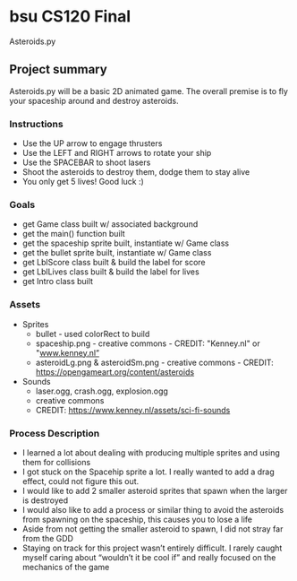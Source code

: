 # bsu CS120 Final

Asteroids.py

## Project summary

Asteroids.py will be a basic 2D animated game. The overall premise is to fly your spaceship around and destroy asteroids.

### Instructions
* Use the UP arrow to engage thrusters
* Use the LEFT and RIGHT arrows to rotate your ship
* Use the SPACEBAR to shoot lasers
* Shoot the asteroids to destroy them, dodge them to stay alive
* You only get 5 lives! Good luck :)

### Goals
* get Game class built w/ associated background
* get the main() function built
* get the spaceship sprite built, instantiate w/ Game class
* get the bullet sprite built, instantiate w/ Game class
* get LblScore class built & build the label for score
* get LblLives class built & build the label for lives
* get Intro class built

### Assets

* Sprites
	* bullet - used colorRect to build
	* spaceship.png - creative commons - CREDIT: "Kenney.nl" or "www.kenney.nl”
	* asteroidLg.png & asteroidSm.png - creative commons - CREDIT: https://opengameart.org/content/asteroids
* Sounds
	* laser.ogg, crash.ogg, explosion.ogg
	* creative commons
	* CREDIT: https://www.kenney.nl/assets/sci-fi-sounds

### Process Description

* I learned a lot about dealing with producing multiple sprites and using them for collisions
* I got stuck on the Spacehip sprite a lot. I really wanted to add a drag effect, could not figure this out.
* I would like to add 2 smaller asteroid sprites that spawn when the larger is destroyed
* I would also like to add a process or similar thing to avoid the asteroids from spawning on the spaceship, this causes you to lose a life
* Aside from not getting the smaller asteroid to spawn, I did not stray far from the GDD
* Staying on track for this project wasn’t entirely difficult. I rarely caught myself caring about “wouldn’t it be cool if” and really focused on the mechanics of the game